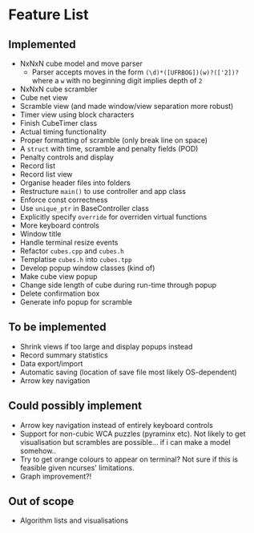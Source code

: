 # Feature List

## Implemented
- NxNxN cube model and move parser
    - Parser accepts moves in the form `(\d)*([UFRBOG])(w)?(['2])?`
      where a `w` with no beginning digit implies depth of `2`
- NxNxN cube scrambler
- Cube net view
- Scramble view (and made window/view separation more robust)
- Timer view using block characters
- Finish CubeTimer class
- Actual timing functionality
- Proper formatting of scramble (only break line on space)
- A `struct` with time, scramble and penalty fields (POD)
- Penalty controls and display
- Record list
- Record list view
- Organise header files into folders
- Restructure `main()` to use controller and app class
- Enforce const correctness
- Use `unique_ptr` in BaseController class
- Explicitly specify `override` for overriden virtual functions
- More keyboard controls
- Window title
- Handle terminal resize events
- Refactor `cubes.cpp` and `cubes.h`
- Templatise `cubes.h` into `cubes.tpp`
- Develop popup window classes (kind of)
- Make cube view popup
- Change side length of cube during run-time through popup
- Delete confirmation box
- Generate info popup for scramble

## To be implemented
- Shrink views if too large and display popups instead
- Record summary statistics
- Data export/import
- Automatic saving (location of save file most likely OS-dependent)
- Arrow key navigation

## Could possibly implement
- Arrow key navigation instead of entirely keyboard controls
- Support for non-cubic WCA puzzles (pyraminx etc). Not likely to get visualisation
  but scrambles are possible... if i can make a model somehow..
- Try to get orange colours to appear on terminal? Not sure if this is feasible given
  ncurses' limitations.
- Graph improvement?!

## Out of scope
- Algorithm lists and visualisations